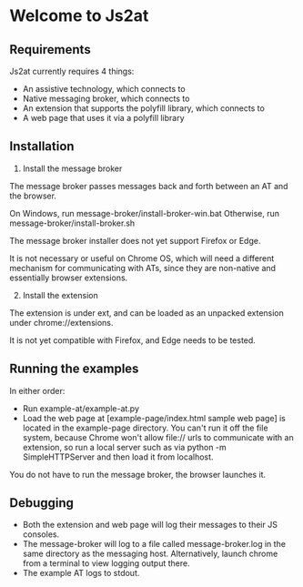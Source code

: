 # Welcome to Js2at

## Requirements

Js2at currently requires 4 things:
- An assistive technology, which connects to
- Native messaging broker, which connects to
- An extension that supports the polyfill library, which connects to
- A web page that uses it via a polyfill library

## Installation

1. Install the message broker

The message broker passes messages back and forth between an AT and the browser.

On Windows, run message-broker/install-broker-win.bat
Otherwise, run message-broker/install-broker.sh

The message broker installer does not yet support Firefox or Edge.

It is not necessary or useful on Chrome OS, which will need a different
mechanism for communicating with ATs, since they are non-native and
essentially browser extensions.

2. Install the extension

The extension is under ext, and can be loaded as an unpacked extension under
chrome://extensions.

It is not yet compatible with Firefox, and Edge needs to be tested.

## Running the examples

In either order:
- Run example-at/example-at.py
- Load the web page at [example-page/index.html sample web page] is located
in the example-page directory. You can't run it off the file system, because
Chrome won't allow file:// urls to communicate with an extension, so run a
local server such as
via python -m SimpleHTTPServer and then load it from localhost.

You do not have to run the message broker, the browser launches it.

## Debugging

- Both the extension and web page will log their messages to their JS consoles.
- The message-broker will log to a file called
message-broker.log in the same directory as the messaging host.
Alternatively, launch chrome from a terminal to view logging output there.
- The example AT logs to stdout.


